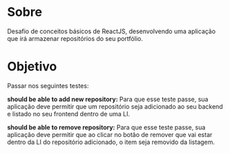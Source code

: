 # Sobre

Desafio de conceitos básicos de ReactJS, desenvolvendo uma aplicação que irá armazenar repositórios do seu portfólio.

# Objetivo

Passar nos seguintes testes:

**should be able to add new repository:** Para que esse teste passe, sua aplicação deve permitir que um repositório seja adicionado ao seu backend e listado no seu frontend dentro de uma LI.

**should be able to remove repository:** Para que esse teste passe, sua aplicação deve permitir que ao clicar no botão de remover que vai estar dentro da LI do repositório adicionado, o item seja removido da listagem.
